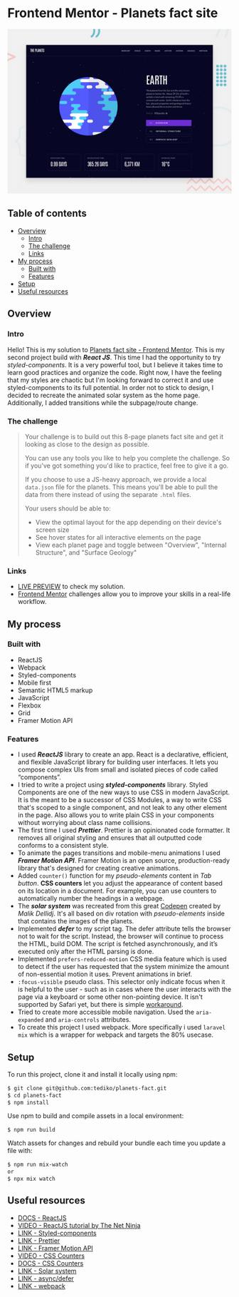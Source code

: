 # Frontend Mentor - Planets fact site

![Design preview for the Planets fact site coding challenge](./src/assets/preview.jpg)

## Table of contents

-   [Overview](#overview)
    -   [Intro](#intro)
    -   [The challenge](#the-challenge)
    -   [Links](#links)
-   [My process](#my-process)
    -   [Built with](#built-with)
    -   [Features](#features)
-   [Setup](#setup)
-   [Useful resources](#useful-resources)

## Overview

### Intro

Hello! This is my solution to [Planets fact site - Frontend Mentor](https://www.frontendmentor.io/challenges/planets-fact-site-gazqN8w_f). This is my second project build with **_React JS_**. This time I had the opportunity to try _styled-components_. It is a very powerful tool, but I believe it takes time to learn good practices and organize the code. Right now, I have the feeling that my styles are chaotic but I'm looking forward to correct it and use styled-components to its full potential. In order not to stick to design, I decided to recreate the animated solar system as the home page. Additionally, I added transitions while the subpage/route change.

### The challenge

> Your challenge is to build out this 8-page planets fact site and get it looking as close to the design as possible.
>
> You can use any tools you like to help you complete the challenge. So if you've got something you'd like to practice, feel free to give it a go.
>
> If you choose to use a JS-heavy approach, we provide a local `data.json` file for the planets. This means you'll be able to pull the data from there instead of using the separate `.html` files.
>
> Your users should be able to:
>
> -   View the optimal layout for the app depending on their device's screen size
> -   See hover states for all interactive elements on the page
> -   View each planet page and toggle between "Overview", "Internal Structure", and "Surface Geology"

### Links

-   [LIVE PREVIEW](https://planets-tediko.netlify.app/) to check my solution.
-   [Frontend Mentor](https://www.frontendmentor.io) challenges allow you to improve your skills in a real-life workflow.

## My process

### Built with

-   ReactJS
-   Webpack
-   Styled-components
-   Mobile first
-   Semantic HTML5 markup
-   JavaScript
-   Flexbox
-   Grid
-   Framer Motion API

### Features

-   I used **_ReactJS_** library to create an app. React is a declarative, efficient, and flexible JavaScript library for building user interfaces. It lets you compose complex UIs from small and isolated pieces of code called “components”.
-   I tried to write a project using **_styled-components_** library. Styled Components are one of the new ways to use CSS in modern JavaScript. It is the meant to be a successor of CSS Modules, a way to write CSS that's scoped to a single component, and not leak to any other element in the page. Also allows you to write plain CSS in your components without worrying about class name collisions.
-   The first time I used **_Prettier_**. Prettier is an opinionated code formatter. It removes all original styling and ensures that all outputted code conforms to a consistent style.
-   To animate the pages transitions and mobile-menu animations I used **_Framer Motion API_**. Framer Motion is an open source, production-ready library that's designed for creating creative animations.
-   Added `counter()` function for my _pseudo-elements_ content in _Tab button_. **CSS counters** let you adjust the appearance of content based on its location in a document. For example, you can use counters to automatically number the headings in a webpage.
-   The **_solar system_** was recreated from this great [Codepen](https://codepen.io/kowlor/pen/ZYYQoy) created by _Malik Dellidj_. It's all based on div rotation with _pseudo-elements_ inside that contains the images of the planets.
-   Implemented **_defer_** to my script tag. The defer attribute tells the browser not to wait for the script. Instead, the browser will continue to process the HTML, build DOM. The script is fetched asynchronously, and it’s executed only after the HTML parsing is done.
-   Implemented `prefers-reduced-motion` CSS media feature which is used to detect if the user has requested that the system minimize the amount of non-essential motion it uses. Prevent animations in brief.
-   `:focus-visible` pseudo class. This selector only indicate focus when it is helpful to the user - such as in cases where the user interacts with the page via a keyboard or some other non-pointing device. It isn't supported by Safari yet, but there is simple [workaround](https://stackoverflow.com/questions/31402576/enable-focus-only-on-keyboard-use-or-tab-press).
-   Tried to create more accessible mobile navigation. Used the `aria-expanded` and `aria-controls` attributes.
-   To create this project I used webpack. More specifically i used `laravel mix` which is a wrapper for webpack and targets the 80% usecase.

## Setup

To run this project, clone it and install it locally using npm:

```
$ git clone git@github.com:tediko/planets-fact.git
$ cd planets-fact
$ npm install
```

Use npm to build and compile assets in a local environment:

```
$ npm run build
```

Watch assets for changes and rebuild your bundle each time you update a file with:

```
$ npm run mix-watch
or
$ npx mix watch
```

## Useful resources

-   [DOCS - ReactJS](https://reactjs.org/)
-   [VIDEO - ReactJS tutorial by The Net Ninja](https://www.youtube.com/watch?v=j942wKiXFu8&list=PL4cUxeGkcC9gZD-Tvwfod2gaISzfRiP9d)
-   [LINK - Styled-components](https://styled-components.com/)
-   [LINK - Prettier](https://prettier.io/)
-   [LINK - Framer Motion API](https://www.framer.com/api/motion/)
-   [VIDEO - CSS Counters](https://youtu.be/0gayskscLY4?t=355)
-   [DOCS - CSS Counters](https://developer.mozilla.org/en-US/docs/Web/CSS/CSS_Lists_and_Counters/Using_CSS_counters)
-   [LINK - Solar system](https://codepen.io/kowlor/pen/ZYYQoy)
-   [LINK - async/defer](https://flaviocopes.com/javascript-async-defer/#the-position-matters)
-   [LINK - webpack](https://laravel-mix.com/docs/6.0/what-is-mix)
